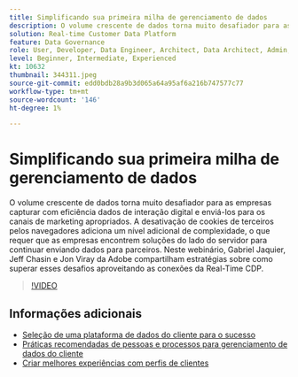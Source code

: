 ```yaml
---
title: Simplificando sua primeira milha de gerenciamento de dados
description: O volume crescente de dados torna muito desafiador para as empresas capturar com eficiência dados de interação digital e enviá-los para o marketing apropriado ... (as descrições devem ter entre 60 e 160 caracteres)
solution: Real-time Customer Data Platform
feature: Data Governance
role: User, Developer, Data Engineer, Architect, Data Architect, Admin, Leader
level: Beginner, Intermediate, Experienced
kt: 10632
thumbnail: 344311.jpeg
source-git-commit: edd0bdb28a9b3d065a64a95af6a216b747577c77
workflow-type: tm+mt
source-wordcount: '146'
ht-degree: 1%

---
```


# Simplificando sua primeira milha de gerenciamento de dados

O volume crescente de dados torna muito desafiador para as empresas capturar com eficiência dados de interação digital e enviá-los para os canais de marketing apropriados. A desativação de cookies de terceiros pelos navegadores adiciona um nível adicional de complexidade, o que requer que as empresas encontrem soluções do lado do servidor para continuar enviando dados para parceiros. Neste webinário, Gabriel Jaquier, Jeff Chasin e Jon Viray da Adobe compartilham estratégias sobre como superar esses desafios aproveitando as conexões da Real-Time CDP.

>[!VIDEO](https://video.tv.adobe.com/v/344311/?quality=12&learn=on)

## Informações adicionais 

* [Seleção de uma plataforma de dados do cliente para o sucesso](cdp-success.md)
* [Práticas recomendadas de pessoas e processos para gerenciamento de dados do cliente](people-and-process.md)
* [Criar melhores experiências com perfis de clientes](building-better-experiences-with-customer-profiles.md)
